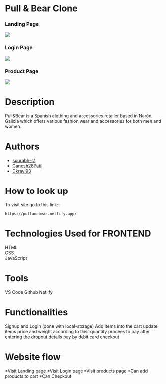 # Pull & Bear Clone
<h3>Landing Page</h3>
<img src="https://i.ibb.co/41gP0qj/Main-home-Pull-Bear.jpg"></img>
<h3>Login Page</h3>
<img src="https://i.ibb.co/z4t409v/Login-pullandbear.jpg"></img>
<h3>Product Page</h3>
<img src="https://i.ibb.co/k1KQCQR/products-pull-bear.jpg"></img>

# Description

Pull&Bear is a Spanish clothing and accessories retailer based in Narón, Galicia which offers various fashion wear and accessories for both men and women.

# Authors

- [sourabh-s1](https://github.com/sourabh-s1)
- [Ganesh28Patil](https://github.com/Ganesh28Patil)
- [Dkravi93](https://github.com/Dkravi93)

# How to look up

To visit site go to this link:-

```
https://pullandbear.netlify.app/
```

# Technologies Used for FRONTEND
HTML <br/>
CSS <br/>
JavaScript <br/>


# Tools
VS Code
Github
Netlify

# Functionalities
Signup and Login (done with local-storage)
Add items into the cart
update items price and weight according to their quantity
procees to pay after entering the dropout details
pay by debit card
checkout

# Website flow
*Visit Landing page
*Visit Login page
*Visit products page
*Can add products to cart
*Can Checkout
